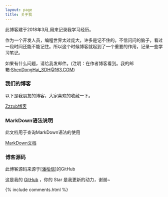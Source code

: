 ```yaml
---
layout: page
title: 关于我 
---
```


此博客建于2018年3月,用来记录我学习经历。
<p>

作为一个开发人员，编程世界太过庞大，许多是记不住的。不信问问的脑子，看过一段时间还能不能记住。所以这个时候博客就起到了一个重要的作用，记录一些学习笔记。

<p>

如果有什么问题，请给我发邮件。(注明：在作者博客看到。我的邮箱:ShenDongHai_SDH@163.COM)

<p>

<h3> 我们的博客 </h3>  

<p>

以下是我朋友的博客，大家喜欢的收藏一下。

<p>

<a target="_blank" href='https://zzzxb.github.io/'>Zzzxb博客</a>

<p> 

<h3> MarkDown语法说明 </h3>

<p>

此文档用于查询MarkDown语法的使用

<p>

<a target="_blank" href='https://www.appinn.com/markdown/index.html'>MarkDown文档</a>

<p>

<h3> 博客源码 </h3>

<p>

此博客源码来源于<a target="_blank" href='https://github.com/leopardpan/leopardpan.github.io'>[潘柏信]</a>的GitHub

<p>

这是我的 <a target="_blank" href='https://github.com/ssssdh/ssssdh.github.io/'>GitHub</a> ，你的 Star 是我更新的动力，谢谢~

<p> 

<p> 

<p> 


{% include comments.html %}

